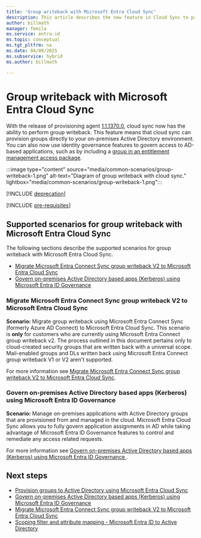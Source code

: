 ```yaml
---
title: 'Group writeback with Microsoft Entra Cloud Sync'
description: This article describes the new feature in Cloud Sync to provision and writeback groups to on-premises AD.
author: billmath
manager: femila
ms.service: entra-id
ms.topic: conceptual
ms.tgt_pltfrm: na
ms.date: 04/09/2025
ms.subservice: hybrid
ms.author: billmath

---
```


# Group writeback with Microsoft Entra Cloud Sync

With the release of provisioning agent [1.1.1370.0](cloud-sync/reference-version-history.md#1113700), cloud sync now has the ability to perform group writeback. This feature means that cloud sync can provision groups directly to your on-premises Active Directory environment.  You can also now use identity governance features to govern access to AD-based applications, such as by including a [group in an entitlement management access package](../../id-governance/entitlement-management-group-writeback.md).

 :::image type="content" source="media/common-scenarios/group-writeback-1.png" alt-text="Diagram of group writeback with cloud sync." lightbox="media/common-scenarios/group-writeback-1.png":::

[!INCLUDE [deprecation](~/includes/gwb-v2-deprecation.md)]







[!INCLUDE [pre-requisites](includes/gpad-prereqs.md)]




## Supported scenarios for group writeback with Microsoft Entra Cloud Sync
The following sections describe the supported scenarios for group writeback with Microsoft Entra Cloud Sync.

- [Migrate Microsoft Entra Connect Sync group writeback V2 to Microsoft Entra Cloud Sync](#migrate-microsoft-entra-connect-sync-group-writeback-v2-to-microsoft-entra-cloud-sync)
- [Govern on-premises Active Directory based apps (Kerberos) using Microsoft Entra ID Governance](#govern-on-premises-active-directory-based-apps-kerberos-using-microsoft-entra-id-governance)

###  Migrate Microsoft Entra Connect Sync group writeback V2 to Microsoft Entra Cloud Sync

**Scenario:**  Migrate group writeback using Microsoft Entra Connect Sync (formerly Azure AD Connect) to Microsoft Entra Cloud Sync. This scenario is **only** for customers who are currently using Microsoft Entra Connect group writeback v2. The process outlined in this document pertains only to cloud-created security groups that are written back with a universal scope. Mail-enabled groups and DLs written back using Microsoft Entra Connect group writeback V1 or V2 aren't supported.

For more information see [Migrate Microsoft Entra Connect Sync group writeback V2 to Microsoft Entra Cloud Sync](cloud-sync/migrate-group-writeback.md).

### Govern on-premises Active Directory based apps (Kerberos) using Microsoft Entra ID Governance 

**Scenario:**  Manage on-premises applications with Active Directory groups that are provisioned from and managed in the cloud. Microsoft Entra Cloud Sync allows you to fully govern application assignments in AD while taking advantage of Microsoft Entra ID Governance features to control and remediate any access related requests. 

For more information see [Govern on-premises Active Directory based apps (Kerberos) using Microsoft Entra ID Governance ](cloud-sync/govern-on-premises-groups.md).


## Next steps
- [Provision groups to Active Directory using Microsoft Entra Cloud Sync](cloud-sync/how-to-configure-entra-to-active-directory.md)
- [Govern on-premises Active Directory based apps (Kerberos) using Microsoft Entra ID Governance](cloud-sync/govern-on-premises-groups.md)
- [Migrate Microsoft Entra Connect Sync group writeback V2 to Microsoft Entra Cloud Sync](cloud-sync/migrate-group-writeback.md)
- [Scoping filter and attribute mapping - Microsoft Entra ID to Active Directory](how-to-attribute-mapping-entra-to-active-directory)
